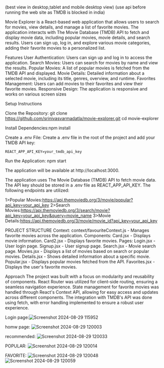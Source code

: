 (best view in desktop,tablet and mobile desktop view)
(use api before running the web site as TMDB is blocked in india)



Movie Explorer is a React-based web application that allows users to search for movies, view details, and manage a list of favorite movies. The application interacts with The Movie Database (TMDB) API to fetch and display movie data, including popular movies, movie details, and search results. Users can sign up, log in, and explore various movie categories, adding their favorite movies to a personalized list.

Features
User Authentication: Users can sign up and log in to access the application.
Search Movies: Users can search for movies by name and view the results.
Popular Movies: A list of popular movies is fetched from the TMDB API and displayed.
Movie Details: Detailed information about a selected movie, including its title, genres, overview, and runtime.
Favorites Management: Users can add movies to their favorites and view their favorite movies.
Responsive Design: The application is responsive and works on various screen sizes


Setup Instructions

Clone the Repository:
    git clone https://github.com/srinivasvarmadatla/movie-explorer.git
    cd movie-explorer


Install Dependencies:npm install

Create a .env File: Create a .env file in the root of the project and add your TMDB API key:
    
    REACT_APP_API_KEY=your_tmdb_api_key


Run the Application: npm start

The application will be available at http://localhost:3000.


The application uses The Movie Database (TMDB) API to fetch movie data. The API key should be stored in a .env file as REACT_APP_API_KEY. The following endpoints are utilized:

1>Popular Movies:https://api.themoviedb.org/3/movie/popular?api_key=your_api_key
2>Search Movies:https://api.themoviedb.org/3/search/movie?api_key=your_api_key&query=movie_name
3>Movie Details:https://api.themoviedb.org/3/movie/movie_id?api_key=your_api_key


PROJECT STRUCTURE
Context: context/favouriteContext.js - Manages favorite movies across the application.
Components:
Card.jsx - Displays movie information.
Card2.jsx - Displays favorite movies.
Pages:
Login.jsx - User login page.
Signup.jsx - User signup page.
Search.jsx - Movie search page.
Movies.jsx - Displays a list of movies based on search or popular movies.
Details.jsx - Shows detailed information about a specific movie.
Popular.jsx - Displays popular movies fetched from the API.
Favorites.jsx - Displays the user's favorite movies.

Approach
The project was built with a focus on modularity and reusability of components. React Router was utilized for client-side routing, ensuring a seamless navigation experience. State management for favorite movies was handled through React's Context API, allowing for easy access and updates across different components. The integration with TMDB's API was done using fetch, with error handling implemented to ensure a robust user experience.


Login page:![Screenshot 2024-08-29 115952](https://github.com/user-attachments/assets/849fc7f2-173e-43c2-9343-e5c7b6e73fee)

homw page: 
![Screenshot 2024-08-29 120003](https://github.com/user-attachments/assets/b5fe3f32-7ba7-4b23-937c-ea7b1590ff11)

recommended:
![Screenshot 2024-08-29 120033](https://github.com/user-attachments/assets/4dcae16f-763e-4eff-822c-1f1a4d618983)

POPULAR:
![Screenshot 2024-08-29 120014](https://github.com/user-attachments/assets/11cd5d35-1db7-4bc3-8713-e88daebfea67)

FAVORITE:
![Screenshot 2024-08-29 120048](https://github.com/user-attachments/assets/165df19a-f1c8-402a-a5e6-98944c647ebc)
![Screenshot 2024-08-29 120059](https://github.com/user-attachments/assets/49d87152-78f2-466d-9212-5e2bb42f215b)
